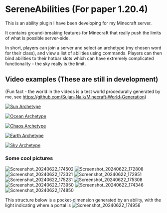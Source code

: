 # SereneAbilities (For paper 1.20.4)
This is an ability plugin I have been developing for my Minecraft server.

It contains ground-breaking features for Minecraft that really push the limits of what is possible server-side.

In short, players can join a server and select an archetype (my chosen word for their class), and view a list of abilities using commands.
Players can then bind abilities to their hotbar slots which can have extremely complicated functionality - the sky really is the limit.

## Video examples (These are still in development)
(Fun fact - the world in the videos is a test world procedurally generated by me, see https://github.com/Sujan-Naik/Minecraft-World-Generation)

[![Sun Archetype](http://img.youtube.com/vi/4Hu9mVgaE3o/0.jpg)](http://www.youtube.com/watch?v=4Hu9mVgaE3o "Sun Showcase")

[![Ocean Archetype](http://img.youtube.com/vi/VmwyGPwsBB8/0.jpg)](http://www.youtube.com/watch?v=VmwyGPwsBB8 "Ocean Showcase")

[![Chaos Archetype](http://img.youtube.com/vi/lKpeZGzrS1M/0.jpg)](http://www.youtube.com/watch?v=lKpeZGzrS1M "Chaos Showcase")

[![Earth Archetype](http://img.youtube.com/vi/EdgEjp3V6v0/0.jpg)](http://www.youtube.com/watch?v=EdgEjp3V6v0 "Earth Showcase")

[![Sky Archetype](http://img.youtube.com/vi/UFL23zGe_1A/0.jpg)](http://www.youtube.com/watch?v=UFL23zGe_1A "Sky Showcase")

### Some cool pictures

![Screenshot_20240622_174502](https://github.com/Sujan-Naik/MinecraftAbilities/assets/125016948/9da84abc-bb06-45cb-835b-cd96b20329a8)
![Screenshot_20240622_172808](https://github.com/Sujan-Naik/MinecraftAbilities/assets/125016948/6283c4cb-c396-42f5-8631-4feb66ace923)
![Screenshot_20240622_173321](https://github.com/Sujan-Naik/MinecraftAbilities/assets/125016948/1d291cf1-457d-45e4-9033-fdd7ff27447b)
![Screenshot_20240622_172951](https://github.com/Sujan-Naik/MinecraftAbilities/assets/125016948/2db0e521-8f2b-448b-a060-1b5d0b52feb9)
![Screenshot_20240622_175231](https://github.com/Sujan-Naik/MinecraftAbilities/assets/125016948/85271489-b72f-4135-b484-54bb2696417d)
![Screenshot_20240622_175308](https://github.com/Sujan-Naik/MinecraftAbilities/assets/125016948/65e23c23-022d-40ac-8d24-7cf6a8e723dc)
![Screenshot_20240622_173950](https://github.com/Sujan-Naik/MinecraftAbilities/assets/125016948/1423c599-c1d2-4f96-8c62-6923bb2fefbe)
![Screenshot_20240622_174346](https://github.com/Sujan-Naik/MinecraftAbilities/assets/125016948/d416ab44-728d-4c31-9be2-1132436d8e4b)
![Screenshot_20240622_174850](https://github.com/Sujan-Naik/MinecraftAbilities/assets/125016948/b5749306-da34-4ddb-b992-ebe2f5d1b663)

This structure below is a pocket-dimension generated by an ability, with the light indicating where a portal is
![Screenshot_20240622_174956](https://github.com/Sujan-Naik/MinecraftAbilities/assets/125016948/960b8011-fa41-48d9-b998-100ce7c13cdf)








